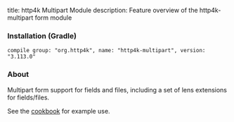 title: http4k Multipart Module
description: Feature overview of the http4k-multipart form module

### Installation (Gradle)
```compile group: "org.http4k", name: "http4k-multipart", version: "3.113.0"```

### About

Multipart form support for fields and files, including a set of lens extensions for fields/files.

See the [cookbook](/cookbook/multipart_forms/) for example use.
